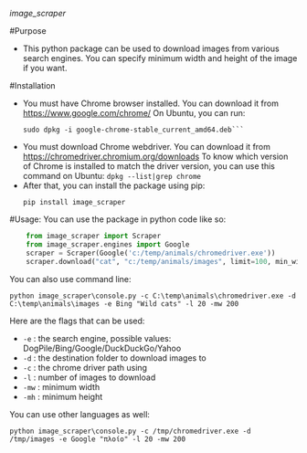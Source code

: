 <i>image_scraper</i>

#Purpose
- This python package can be used to download images from various search engines.
  You can specify minimum width and height of the image if you want.

#Installation
- You must have Chrome browser installed. You can download it from https://www.google.com/chrome/
  On Ubuntu, you can run:
  ```wget https://dl.google.com/linux/direct/google-chrome-stable_current_amd64.deb
  sudo dpkg -i google-chrome-stable_current_amd64.deb```
- You must download Chrome webdriver. You can download it from https://chromedriver.chromium.org/downloads
  To know which version of Chrome is installed to match the driver version, you can use this command on Ubuntu:
  `dpkg --list|grep chrome`
- After that, you can install the package using pip:
  ```
  pip install image_scraper
  ```

#Usage:
You can use the package in python code like so:
```python
    from image_scraper import Scraper  
    from image_scraper.engines import Google
    scraper = Scraper(Google('c:/temp/animals/chromedriver.exe'))
    scraper.download("cat", "c:/temp/animals/images", limit=100, min_width=200)
```

You can also use command line:
```
python image_scraper\console.py -c C:\temp\animals\chromedriver.exe -d C:\temp\animals\images -e Bing "Wild cats" -l 20 -mw 200
```
Here are the flags that can be used:
- `-e` : the search engine, possible values: DogPile/Bing/Google/DuckDuckGo/Yahoo
- `-d` : the destination folder to download images to
- `-c` : the chrome driver path using
- `-l` : number of images to download
- `-mw` : minimum width
- `-mh` : minimum height

You can use other languages as well:
```
python image_scraper\console.py -c /tmp/chromedriver.exe -d /tmp/images -e Google "πλοίο" -l 20 -mw 200
```